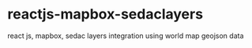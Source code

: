 # reactjs-mapbox-sedaclayers
react js, mapbox, sedac layers integration using world map geojson data
